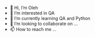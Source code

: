 - 👋 Hi, I’m Oleh
- 👀 I’m interested in QA
- 🌱 I’m currently learning QA and Python
- 💞️ I’m looking to collaborate on ...
- 📫 How to reach me ...

<!---
scopiron/scopiron is a ✨ special ✨ repository because its `README.md` (this file) appears on your GitHub profile.
You can click the Preview link to take a look at your changes.
--->
